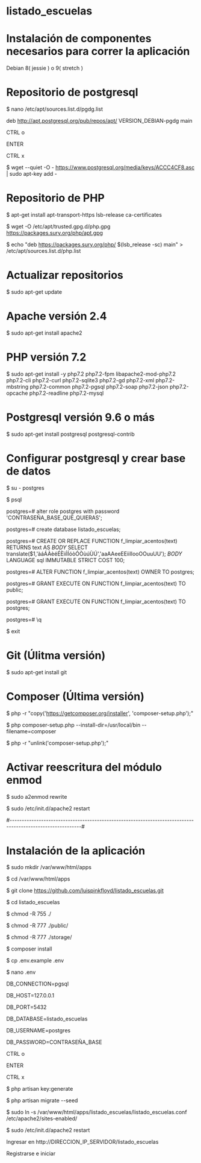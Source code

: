# listado_escuelas

# Instalación de componentes necesarios para correr la aplicación

Debian 8( jessie ) o  9( stretch )

# Repositorio de postgresql

$ nano /etc/apt/sources.list.d/pgdg.list

deb http://apt.postgresql.org/pub/repos/apt/ VERSION_DEBIAN-pgdg main

CTRL o

ENTER

CTRL x

$ wget --quiet -O - https://www.postgresql.org/media/keys/ACCC4CF8.asc | sudo apt-key add -

# Repositorio de PHP

$ apt-get install apt-transport-https lsb-release ca-certificates

$ wget -O /etc/apt/trusted.gpg.d/php.gpg https://packages.sury.org/php/apt.gpg

$ echo "deb https://packages.sury.org/php/ $(lsb_release -sc) main" > /etc/apt/sources.list.d/php.list

# Actualizar repositorios

$ sudo apt-get update

# Apache versión 2.4

$ sudo apt-get install apache2

# PHP versión 7.2

$ sudo apt-get install -y php7.2 php7.2-fpm libapache2-mod-php7.2 php7.2-cli php7.2-curl php7.2-sqlite3 php7.2-gd php7.2-xml php7.2-mbstring php7.2-common php7.2-pgsql php7.2-soap php7.2-json php7.2-opcache php7.2-readline php7.2-mysql

# Postgresql versión 9.6 o más

$ sudo apt-get install postgresql postgresql-contrib

# Configurar postgresql y crear base de datos

$ su - postgres

$ psql

postgres=# alter role postgres with password 'CONTRASEÑA_BASE_QUE_QUIERAS';

postgres=# create database listado_escuelas;


postgres=# CREATE OR REPLACE FUNCTION f_limpiar_acentos(text) RETURNS text AS $BODY$ SELECT translate($1,'àáÁÀèéÉÈìíÌÍóòÓÒùúÙÚ','aaAAeeEEiiIIooOOuuUU'); $BODY$ LANGUAGE sql IMMUTABLE STRICT COST 100;

postgres=# ALTER FUNCTION f_limpiar_acentos(text) OWNER TO postgres;

postgres=# GRANT EXECUTE ON FUNCTION f_limpiar_acentos(text) TO public;

postgres=# GRANT EXECUTE ON FUNCTION f_limpiar_acentos(text) TO postgres;



postgres=# \q

$ exit

# Git (Úlitma versión)

$ sudo apt-get install git

# Composer (Última versión)

$ php -r "copy('https://getcomposer.org/installer', 'composer-setup.php');"

$ php composer-setup.php --install-dir=/usr/local/bin --filename=composer

$ php -r "unlink('composer-setup.php');"

# Activar reescritura del módulo enmod

$ sudo a2enmod rewrite

$ sudo /etc/init.d/apache2 restart

#-----------------------------------------------------------------------------------------------------------#

# Instalación de la aplicación

$ sudo mkdir /var/www/html/apps

$ cd /var/www/html/apps

$ git clone https://github.com/luispinkfloyd/listado_escuelas.git

$ cd listado_escuelas

$ chmod -R 755 ./

$ chmod -R 777 ./public/

$ chmod -R 777 ./storage/

$ composer install

$ cp .env.example .env

$ nano .env 

DB_CONNECTION=pgsql

DB_HOST=127.0.0.1

DB_PORT=5432

DB_DATABASE=listado_escuelas

DB_USERNAME=postgres

DB_PASSWORD=CONTRASEÑA_BASE


CTRL o

ENTER

CTRL x

$ php artisan key:generate

$ php artisan migrate --seed

$ sudo ln -s /var/www/html/apps/listado_escuelas/listado_escuelas.conf /etc/apache2/sites-enabled/

$ sudo /etc/init.d/apache2 restart

Ingresar en http://DIRECCION_IP_SERVIDOR/listado_escuelas 

Registrarse e iniciar










